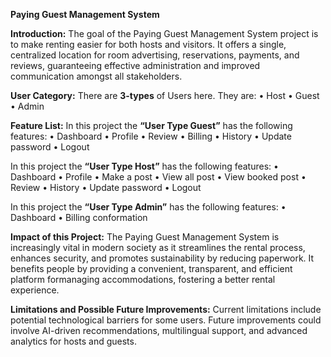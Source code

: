 **Paying Guest Management System**

**Introduction:**
The goal of the Paying Guest Management System project is to make renting easier for both hosts and visitors. It offers a single, centralized location for room advertising, reservations, payments, and reviews, guaranteeing effective administration and improved communication amongst all stakeholders.

**User Category:**
There are **3-types** of Users here. They are:
    • Host
    • Guest
    • Admin

**Feature List:**
In this project the **“User Type Guest”** has the following features:
    • Dashboard
    • Profile
    • Review
    • Billing
    • History
    • Update password
    • Logout
    
In this project the **“User Type Host”** has the following features:
    • Dashboard
    • Profile
    • Make a post
    • View all post
    • View booked post
    • Review
    • History
    • Update password
    • Logout
    
In this project the **“User Type Admin”** has the following features:
    • Dashboard
    • Billing conformation
  

**Impact of this Project:**
The Paying Guest Management System is increasingly vital in modern society as it streamlines the rental process, enhances security, and promotes sustainability by reducing paperwork. It benefits people by providing a convenient, transparent, and efficient platform formanaging accommodations, fostering a better rental experience.

**Limitations and Possible Future Improvements:**
Current limitations include potential technological barriers for some users. Future improvements could involve AI-driven recommendations, multilingual support, and advanced analytics for hosts and guests.

